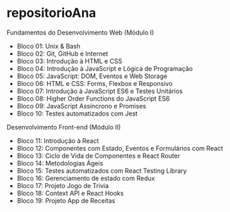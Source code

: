 # repositorioAna

Fundamentos do Desenvolvimento Web (Módulo I)

<ul>
<li>Bloco 01: Unix & Bash</li>
<li>Bloco 02: Git, GitHub e Internet</li>
<li>Bloco 03: Introdução à HTML e CSS</li>
<li>Bloco 04: Introdução à JavaScript e Lógica de Programação</li>
<li>Bloco 05: JavaScript: DOM, Eventos e Web Storage</li>
<li>Bloco 06: HTML e CSS: Forms, Flexbox e Responsivo</li>
<li>Bloco 07: Introdução à JavaScript ES6 e Testes Unitários</li>
<li>Bloco 08: Higher Order Functions do JavaScript ES6</li>
<li>Bloco 09: JavaScript Assíncrono e Promises</li>
<li>Bloco 10: Testes automatizados com Jest</li>
</ul>
Desenvolvimento Front-end (Módulo II)

<ul>
<li>Bloco 11: Introdução à React</li>
<li>Bloco 12: Componentes com Estado, Eventos e Formulários com React</li>
<li>Bloco 13: Ciclo de Vida de Componentes e React Router</li>
<li>Bloco 14: Metodologias Ágeis</li>
<li>Bloco 15: Testes automatizados com React Testing Library</li>
<li>Bloco 16: Gerenciamento de estado com Redux</li>
<li>Bloco 17: Projeto Jogo de Trivia</li>
<li>Bloco 18: Context API e React Hooks</li>
<li>Bloco 19: Projeto App de Receitas</li>
</ul>
